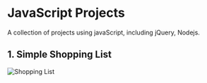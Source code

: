 # JavaScript Projects

A collection of projects using javaScript, including jQuery, Nodejs.




## 1.  Simple Shopping List

![Shopping List](../images/ShoppingListScreenshot.png)